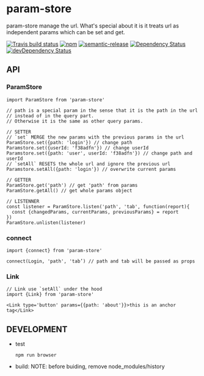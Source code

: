 # param-store
param-store manage the url. What's special about it is it treats url as
independent params which can be set and get.

[![Travis build status](http://img.shields.io/travis/poetic/param-store.svg?style=flat)](https://travis-ci.org/poetic/param-store)
[![npm](https://img.shields.io/npm/v/param-store.svg)](https://npmjs.org/package/param-store)
[![semantic-release](https://img.shields.io/badge/%20%20%F0%9F%93%A6%F0%9F%9A%80-semantic--release-e10079.svg)](https://github.com/semantic-release/semantic-release)
[![Dependency Status](https://david-dm.org/poetic/param-store.svg)](https://david-dm.org/poetic/param-store)
[![devDependency Status](https://david-dm.org/poetic/param-store/dev-status.svg)](https://david-dm.org/poetic/param-store#info=devDependencies)

## API

### ParamStore
```
import ParamStore from 'param-store'

// path is a special param in the sense that it is the path in the url
// instead of in the query part.
// Otherwise it is the same as other query params.

// SETTER
// `set` MERGE the new params with the previous params in the url
ParamStore.set({path: 'login'}) // change path
Paramstore.set({userId: 'f38adfn'}) // change userId
Paramstore.set({path: 'user', userId: 'f38adfn'}) // change path and userId
// `setAll` RESETS the whole url and ignore the previous url
Paramstore.setAll({path: 'login'}) // overwrite current params

// GETTER
ParamStore.get('path') // get 'path' from params
ParamStore.getAll() // get whole params object

// LISTENNER
const listener = ParamStore.listen('path', 'tab', function(report){
  const {changedParams, currentParams, previousParams} = report
})
ParamStore.unlisten(listener)

```

### connect
```
import {connect} from 'param-store'

connect(Login, 'path', 'tab’) // path and tab will be passed as props
```

### Link
```
// Link use `setAll` under the hood
import {Link} from 'param-store'

<Link type='button' params={{path: 'about'}}>this is an anchor tag</Link>
```

## DEVELOPMENT

- test
  ```
  npm run browser
  ```

- build:
  NOTE: before buiding, remove node_modules/history
